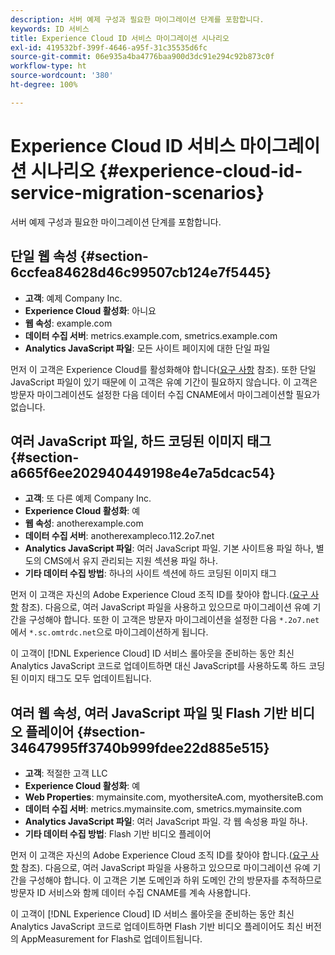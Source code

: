 ```yaml
---
description: 서버 예제 구성과 필요한 마이그레이션 단계를 포함합니다.
keywords: ID 서비스
title: Experience Cloud ID 서비스 마이그레이션 시나리오
exl-id: 419532bf-399f-4646-a95f-31c35535d6fc
source-git-commit: 06e935a4ba4776baa900d3dc91e294c92b873c0f
workflow-type: ht
source-wordcount: '380'
ht-degree: 100%

---
```


# Experience Cloud ID 서비스 마이그레이션 시나리오 {#experience-cloud-id-service-migration-scenarios}

서버 예제 구성과 필요한 마이그레이션 단계를 포함합니다.

## 단일 웹 속성 {#section-6ccfea84628d46c99507cb124e7f5445}

* **고객**: 예제 Company Inc.
* **Experience Cloud 활성화**: 아니요
* **웹 속성**: example.com
* **데이터 수집 서버**: metrics.example.com, smetrics.example.com
* **Analytics JavaScript 파일**: 모든 사이트 페이지에 대한 단일 파일

먼저 이 고객은 Experience Cloud를 활성화해야 합니다([요구 사항](../../reference/requirements.md) 참조). 또한 단일 JavaScript 파일이 있기 때문에 이 고객은 유예 기간이 필요하지 않습니다. 이 고객은 방문자 마이그레이션도 설정한 다음 데이터 수집 CNAME에서 마이그레이션할 필요가 없습니다.

## 여러 JavaScript 파일, 하드 코딩된 이미지 태그 {#section-a665f6ee202940449198e4e7a5dcac54}

* **고객**: 또 다른 예제 Company Inc.
* **Experience Cloud 활성화**: 예
* **웹 속성**: anotherexample.com
* **데이터 수집 서버**: anotherexampleco.112.2o7.net
* **Analytics JavaScript 파일**: 여러 JavaScript 파일. 기본 사이트용 파일 하나, 별도의 CMS에서 유지 관리되는 지원 섹션용 파일 하나.
* **기타 데이터 수집 방법**: 하나의 사이트 섹션에 하드 코딩된 이미지 태그

먼저 이 고객은 자신의 Adobe Experience Cloud 조직 ID를 찾아야 합니다.([요구 사항](../../reference/requirements.md) 참조). 다음으로, 여러 JavaScript 파일을 사용하고 있으므로 마이그레이션 유예 기간을 구성해야 합니다. 또한 이 고객은 방문자 마이그레이션을 설정한 다음 `*.2o7.net`에서 `*.sc.omtrdc.net`으로 마이그레이션하게 됩니다.

이 고객이 [!DNL Experience Cloud] ID 서비스 롤아웃을 준비하는 동안 최신 Analytics JavaScript 코드로 업데이트하면 대신 JavaScript를 사용하도록 하드 코딩된 이미지 태그도 모두 업데이트됩니다.

## 여러 웹 속성, 여러 JavaScript 파일 및 Flash 기반 비디오 플레이어 {#section-34647995ff3740b999fdee22d885e515}

* **고객**: 적절한 고객 LLC
* **Experience Cloud 활성화**: 예
* **Web Properties**: mymainsite.com, myothersiteA.com, myothersiteB.com
* **데이터 수집 서버**: metrics.mymainsite.com, smetrics.mymainsite.com
* **Analytics JavaScript 파일**: 여러 JavaScript 파일. 각 웹 속성용 파일 하나.
* **기타 데이터 수집 방법**: Flash 기반 비디오 플레이어

먼저 이 고객은 자신의 Adobe Experience Cloud 조직 ID를 찾아야 합니다.([요구 사항](../../reference/requirements.md) 참조). 다음으로, 여러 JavaScript 파일을 사용하고 있으므로 마이그레이션 유예 기간을 구성해야 합니다. 이 고객은 기본 도메인과 하위 도메인 간의 방문자를 추적하므로 방문자 ID 서비스와 함께 데이터 수집 CNAME를 계속 사용합니다.

이 고객이 [!DNL Experience Cloud] ID 서비스 롤아웃을 준비하는 동안 최신 Analytics JavaScript 코드로 업데이트하면 Flash 기반 비디오 플레이어도 최신 버전의 AppMeasurement for Flash로 업데이트됩니다.
